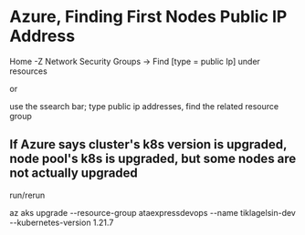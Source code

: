 # Azure, Finding First Nodes Public IP Address

Home -Z Network Security Groups -> Find [type = public Ip] under resources 

or

use the ssearch bar; type public ip addresses, find the related resource group

## If Azure says cluster's k8s version is upgraded, node pool's k8s is upgraded, but some nodes are not actually upgraded
run/rerun

az aks upgrade --resource-group ataexpressdevops --name tiklagelsin-dev --kubernetes-version 1.21.7